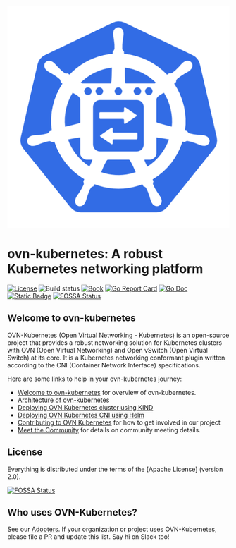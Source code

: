 ![ovn-kubernetes logo](./docs/images/ovn-inside-k8s.png) <!-- markdownlint-disable-line first-line-heading -->

# ovn-kubernetes: A robust Kubernetes networking platform

[![License][apache2-badge]][apache2-url]
![Build status][build-badge]
[![Book][book-badge]][book-url]
[![Go Report Card][go-report-card-badge]][go-report-url]
[![Go Doc][go-doc-badge]][go-doc-url]
[![Static Badge][slack-badge]][slack-url]
[![FOSSA Status](https://app.fossa.com/api/projects/git%2Bgithub.com%2Fovn-kubernetes%2Fovn-kubernetes.svg?type=shield)](https://app.fossa.com/projects/git%2Bgithub.com%2Fovn-kubernetes%2Fovn-kubernetes?ref=badge_shield)


[apache2-badge]: https://img.shields.io/badge/License-Apache%202.0-blue.svg
[apache2-url]: https://opensource.org/licenses/Apache-2.0
[build-badge]: https://img.shields.io/github/actions/workflow/status/ovn-org/ovn-kubernetes/test.yml?branch=master
[book-badge]: https://img.shields.io/badge/read%20the-book-9cf.svg
[book-url]: https://ovn-kubernetes.io/
[go-report-card-badge]: https://goreportcard.com/badge/github.com/ovn-org/ovn-kubernetes
[go-report-url]: https://goreportcard.com/report/github.com/ovn-org/ovn-kubernetes
[go-doc-badge]: https://pkg.go.dev/badge/github.com/ovn-org/ovn-kubernetes
[go-doc-url]: https://pkg.go.dev/github.com/ovn-org/ovn-kubernetes
[slack-badge]: https://img.shields.io/badge/slack-ovn_kubernetes-blue
[slack-url]: https://cloud-native.slack.com/archives/C08452HR8V6

## Welcome to ovn-kubernetes

OVN-Kubernetes (Open Virtual Networking - Kubernetes) is an open-source project
that provides a robust networking solution for Kubernetes clusters with
OVN (Open Virtual Networking) and Open vSwitch (Open Virtual Switch) at its core.
It is a Kubernetes networking conformant plugin written according to the
CNI (Container Network Interface) specifications.

Here are some links to help in your ovn-kubernetes journey:

- [Welcome to ovn-kubernetes](https://ovn-kubernetes.io/) for overview of ovn-kubernetes.
- [Architecture of ovn-kubernetes](https://ovn-kubernetes.io/design/architecture/)
- [Deploying OVN Kubernetes cluster using KIND](https://ovn-kubernetes.io/installation/launching-ovn-kubernetes-on-kind/)
- [Deploying OVN Kubernetes CNI using Helm](https://ovn-kubernetes.io/installation/launching-ovn-kubernetes-with-helm/)
- [Contributing to OVN Kubernetes](https://ovn-kubernetes.io/governance/CONTRIBUTING/) for how to get involved
  in our project
- [Meet the Community](https://ovn-kubernetes.io/governance/MEETINGS/) for details on community
  meeting details.

## License

Everything is distributed under the terms of the [Apache License] (version 2.0).


[![FOSSA Status](https://app.fossa.com/api/projects/git%2Bgithub.com%2Fovn-kubernetes%2Fovn-kubernetes.svg?type=large)](https://app.fossa.com/projects/git%2Bgithub.com%2Fovn-kubernetes%2Fovn-kubernetes?ref=badge_large)

## Who uses OVN-Kubernetes?

See our [Adopters](ADOPTERS.md). If your organization or project uses OVN-Kubernetes,
please file a PR and update this list. Say hi on Slack too!